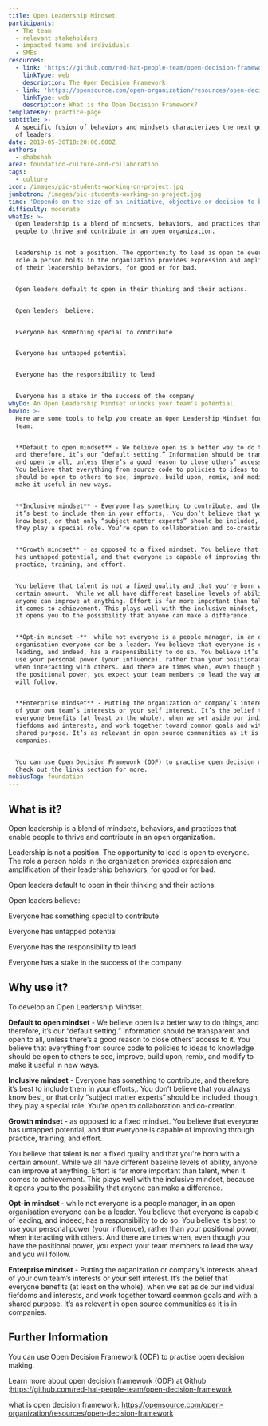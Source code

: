 ```yaml
---
title: Open Leadership Mindset
participants:
  - The team
  - relevant stakeholders
  - impacted teams and individuals
  - SMEs
resources:
  - link: 'https://github.com/red-hat-people-team/open-decision-framework'
    linkType: web
    description: The Open Decision Framework
  - link: 'https://opensource.com/open-organization/resources/open-decision-framework'
    linkType: web
    description: What is the Open Decision Framework?
templateKey: practice-page
subtitle: >-
  A specific fusion of behaviors and mindsets characterizes the next generation
  of leaders.
date: 2019-05-30T18:20:06.600Z
authors:
  - shabshah
area: foundation-culture-and-collaboration
tags:
  - culture
icon: /images/pic-students-working-on-project.jpg
jumbotron: /images/pic-students-working-on-project.jpg
time: 'Depends on the size of an initiative, objective or decision to be taken.'
difficulty: moderate
whatIs: >-
  Open leadership is a blend of mindsets, behaviors, and practices that enable
  people to thrive and contribute in an open organization.


  Leadership is not a position. The opportunity to lead is open to everyone. The
  role a person holds in the organization provides expression and amplification
  of their leadership behaviors, for good or for bad.


  Open leaders default to open in their thinking and their actions.


  Open leaders  believe:


  Everyone has something special to contribute


  Everyone has untapped potential


  Everyone has the responsibility to lead


  Everyone has a stake in the success of the company
whyDo: An Open Leadership Mindset unlocks your team's potential.
howTo: >-
  Here are some tools to help you create an Open Leadership Mindset for your
  team:


  **Default to open mindset** - We believe open is a better way to do things,
  and therefore, it’s our “default setting.” Information should be transparent
  and open to all, unless there’s a good reason to close others’ access to it.
  You believe that everything from source code to policies to ideas to knowledge
  should be open to others to see, improve, build upon, remix, and modify to
  make it useful in new ways.


  **Inclusive mindset** - Everyone has something to contribute, and therefore,
  it’s best to include them in your efforts,. You don’t believe that you always
  know best, or that only “subject matter experts” should be included, though,
  they play a special role. You’re open to collaboration and co-creation.


  **Growth mindset** - as opposed to a fixed mindset. You believe that everyone
  has untapped potential, and that everyone is capable of improving through
  practice, training, and effort.


  You believe that talent is not a fixed quality and that you're born with a
  certain amount.  While we all have different baseline levels of ability,
  anyone can improve at anything. Effort is far more important than talent, when
  it comes to achievement. This plays well with the inclusive mindset, because
  it opens you to the possibility that anyone can make a difference.


  **Opt-in mindset -**  while not everyone is a people manager, in an open
  organisation everyone can be a leader. You believe that everyone is capable of
  leading, and indeed, has a responsibility to do so. You believe it’s best to
  use your personal power (your influence), rather than your positional power,
  when interacting with others. And there are times when, even though you have
  the positional power, you expect your team members to lead the way and you
  will follow.


  **Enterprise mindset** - Putting the organization or company’s interests ahead
  of your own team’s interests or your self interest. It’s the belief that
  everyone benefits (at least on the whole), when we set aside our individual
  fiefdoms and interests, and work together toward common goals and with a
  shared purpose. It’s as relevant in open source communities as it is in
  companies.


  You can use Open Decision Framework (ODF) to practise open decision making.
  Check out the links section for more.
mobiusTag: foundation
---
```

## What is it?

Open leadership is a blend of mindsets, behaviors, and practices that enable people to thrive and contribute in an open organization.

Leadership is not a position. The opportunity to lead is open to everyone. The role a person holds in the organization provides expression and amplification of their leadership behaviors, for good or for bad.

Open leaders default to open in their thinking and their actions.

Open leaders believe:

Everyone has something special to contribute

Everyone has untapped potential

Everyone has the responsibility to lead

Everyone has a stake in the success of the company

## Why use it?

To develop an Open Leadership Mindset.

**Default to open mindset** - We believe open is a better way to do things, and therefore, it’s our “default setting.” Information should be transparent and open to all, unless there’s a good reason to close others’ access to it. You believe that everything from source code to policies to ideas to knowledge should be open to others to see, improve, build upon, remix, and modify to make it useful in new ways.

**Inclusive mindset** - Everyone has something to contribute, and therefore, it’s best to include them in your efforts,. You don’t believe that you always know best, or that only “subject matter experts” should be included, though, they play a special role. You’re open to collaboration and co-creation.

**Growth mindset** - as opposed to a fixed mindset. You believe that everyone has untapped potential, and that everyone is capable of improving through practice, training, and effort.

You believe that talent is not a fixed quality and that you're born with a certain amount.  While we all have different baseline levels of ability, anyone can improve at anything. Effort is far more important than talent, when it comes to achievement. This plays well with the inclusive mindset, because it opens you to the possibility that anyone can make a difference.

**Opt-in mindset -**  while not everyone is a people manager, in an open organisation everyone can be a leader. You believe that everyone is capable of leading, and indeed, has a responsibility to do so. You believe it’s best to use your personal power (your influence), rather than your positional power, when interacting with others. And there are times when, even though you have the positional power, you expect your team members to lead the way and you will follow.

**Enterprise mindset** - Putting the organization or company’s interests ahead of your own team’s interests or your self interest. It’s the belief that everyone benefits (at least on the whole), when we set aside our individual fiefdoms and interests, and work together toward common goals and with a shared purpose. It’s as relevant in open source communities as it is in companies.

## Further Information

You can use Open Decision Framework (ODF) to practise open decision making.

Learn more about open decision framework (ODF) at  Github :<https://github.com/red-hat-people-team/open-decision-framework>

what is open decision framework: <https://opensource.com/open-organization/resources/open-decision-framework>